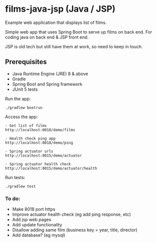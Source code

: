 # films-java-jsp (Java / JSP)

Example web application that displays list of films.

Simple web app that uses Spring Boot to serve up films on back end.  For coding java on back end & JSP front end.

JSP is old tech but still have them at work, so need to keep in touch.

## Prerequisites
* Java Runtime Engine (JRE) 8 & above
* Gradle
* Spring Boot and Spring framework
* JUnit 5 tests

Run the app:
```
./gradlew bootrun
```

Access the app:
```
- Get list of films
http://localhost:8018/demo/films

- Health check ping app
http://localhost:8018/demo/ping

- Spring actuator urls
http://localhost:8015/demo/actuator

- Spring actuator health check
http://localhost:8015/demo/actuator/health 
```

Run tests:
```
./gradlew test
```

### To do:
* Make 8018 port https
* Improve actuator health check (eg add ping response, etc)
* Add jsp web pages
* Add update functionality
* Disallow adding same film (business key = year, title, director)
* Add database? (eg mysql)